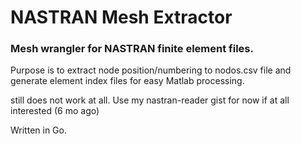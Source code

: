 # NASTRAN Mesh Extractor
### Mesh wrangler for NASTRAN finite element files.

Purpose is to extract node position/numbering to nodos.csv file and generate element index files for easy Matlab processing. 

still does not work at all. Use my nastran-reader gist for now if at all interested (6 mo ago)

Written in Go.
